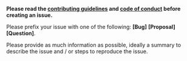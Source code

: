 **Please read the [contributing guidelines](https://github.com/Rejoice/alembic/blob/master/.github/CONTRIBUTING.md) and [code of conduct](https://github.com/Rejoice/alembic/blob/master/.github/CODE_OF_CONDUCT.md) before creating an issue.**

Please prefix your issue with one of the following: **[Bug]** **[Proposal]** **[Question]**.

Please provide as much information as possible, ideally a summary to describe the issue and / or steps to reproduce the issue.
